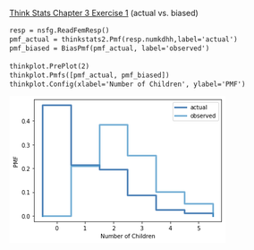[Think Stats Chapter 3 Exercise 1](http://greenteapress.com/thinkstats2/html/thinkstats2004.html#toc31) (actual vs. biased)

```{python}
resp = nsfg.ReadFemResp()
pmf_actual = thinkstats2.Pmf(resp.numkdhh,label='actual')
pmf_biased = BiasPmf(pmf_actual, label='observed')

thinkplot.PrePlot(2)
thinkplot.Pmfs([pmf_actual, pmf_biased])
thinkplot.Config(xlabel='Number of Children', ylabel='PMF')
```
![](images/pmf_children.png)
